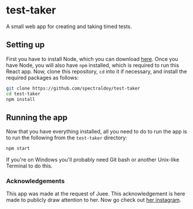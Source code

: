 # test-taker
A small web app for creating and taking timed tests.

## Setting up

First you have to install Node, which you can download [here](https://nodejs.org/en/download/). Once you have Node, you will also have `npm` installed, which is required to run this React app. Now, clone this repository, `cd` into it if necessary, and install the required packages as follows:

```sh
git clone https://github.com/spectraldoy/test-taker
cd test-taker
npm install
```

## Running the app

Now that you have everything installed, all you need to do to run the app is to run the following from the `test-taker` directory:
```sh
npm start
```
If you're on Windows you'll probably need Git bash or another Unix-like Terminal to do this.

### Acknowledgements

This app was made at the request of Juee. This acknowledgement is here made to publicly draw attention to her. Now go check out [her instagram](https://www.instagram.com/zuu_xzsf/).

